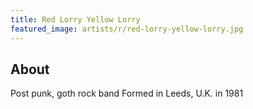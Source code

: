 ```yaml
---
title: Red Lorry Yellow Lorry
featured_image: artists/r/red-lorry-yellow-lorry.jpg
---
```

## About

Post punk, goth rock band
Formed in Leeds, U.K. in 1981
